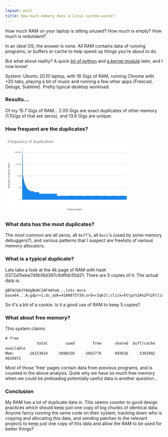 ```yaml
---
layout: post
title: How much memory does a Linux system waste?
---
```


How much RAM on your laptop is sitting unused?  How much is empty?  How much is redundant?

In an ideal OS, the answer is none.  All RAM contains data of running programs, or buffers or cache to help speed up things you're about to do.

But what about reality?   A quick [bit of python](https://gist.github.com/Hello1024/4902ff3bdba32a219adb4caa3563c23a) and
[a kernel module](https://github.com/Hello1024/devmem-full-access) later, and I now know!

System: Ubuntu 20.10 laptop, with 16 Gigs of RAM, running Chrome with +20 tabs, playing a bit of music and running a few other apps (Freecad, Deluge, Sublime).  Pretty typical desktop workload.


### Results...

Of my 15.7 Gigs of RAM...   2.05 Gigs are exact duplicates of other memory (1.1Gigs of that are zeros), and 13.6 Gigs are unique.

### How frequent are the duplicates?

![Frequency plot](/images/dupemem-freqplot.png)

### What data has the most duplicates?

The most common are all zeros, all `0xff`'s, all `0xcc`'s (used by some memory debuggers?), and various patterns that I suspect are freelists of various memory allocators.

### What is a typical duplicate?

Lets take a look at the 4k page of RAM with hash 0372a15ebe749b18d397c9dffdc55d21.  There are 5 copies of it.  The actual data is:

    gBFACQAJYAUgBUAC2AF4AYwA...lots more base64...A;gdpr=1;dc_adk=4100875739;ord=r2qk1l;click=https%3A%2F%2Fclicktrack.pubmatic.com%2FAdServer%2FAdDisplayTrackerSer

So it's a bit of a cookie.   Is it a good use of RAM to keep 5 copies?

### What about free memory?

This system claims:
```
# free
              total        used        free      shared  buff/cache   available
Mem:       16153824     5098156     5662776      893616     5392892     9826072
```

Most of those 'free' pages contain data from previous programs, and is counted in the above analysis.   Quite why we have so much free memory when we could be preloading potentially useful data is another question...

### Conclusion

My RAM has a lot of duplicate data in.  This seems counter to good design practices which should keep just one copy of big chunks of identical data.   Anyone fancy running the same code on their system, tracking down who is copying and allocating this data, and sending patches to the relevant projects to keep just one copy of this data and allow the RAM to be used for better things?
